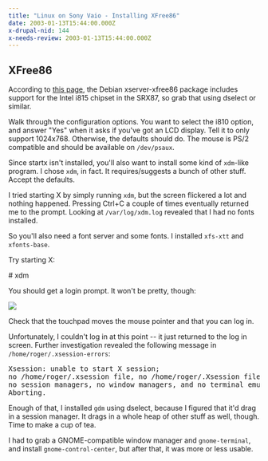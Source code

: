 ```yaml
---
title: "Linux on Sony Vaio - Installing XFree86"
date: 2003-01-13T15:44:00.000Z
x-drupal-nid: 144
x-needs-review: 2003-01-13T15:44:00.000Z
---
```

## XFree86

According to [this page](http://jhecking.netgaroo.com/asus_m1300.html), the Debian xserver-xfree86 package includes support for the Intel i815 chipset in the SRX87, so grab that using dselect or similar.

Walk through the configuration options. You want to select the i810 option, and answer "Yes" when it asks if you've got an LCD display. Tell it to only support 1024x768\. Otherwise, the defaults should do. The mouse is PS/2 compatible and should be available on `/dev/psaux`.

Since startx isn't installed, you'll also want to install some kind of `xdm`-like program. I chose `xdm`, in fact. It requires/suggests a bunch of other stuff. Accept the defaults.

I tried starting X by simply running `xdm`, but the screen flickered a lot and nothing happened. Pressing Ctrl+C a couple of times eventually returned me to the prompt. Looking at `/var/log/xdm.log` revealed that I had no fonts installed.

So you'll also need a font server and some fonts. I installed `xfs-xtt` and `xfonts-base`.

Try starting X:

<div class="snippet">
    # xdm

</div>

You should get a login prompt. It won't be pretty, though:

![](http://www.differentpla.net/images/1a5b10afc983b9a91e9bbb8b2027cec5-164.jpg)

Check that the touchpad moves the mouse pointer and that you can log in.

Unfortunately, I couldn't log in at this point -- it just returned to the log in screen. Further investigation revealed the following message in `/home/roger/.xsession-errors`:

<pre>Xsession: unable to start X session;
no /home/roger/.xsession file, no /home/roger/.Xsession file,
no session managers, no window managers, and no terminal emulators found.  
Aborting.</pre>

Enough of that, I installed `gdm` using dselect, because I figured that it'd drag in a session manager. It drags in a whole heap of other stuff as well, though. Time to make a cup of tea.

I had to grab a GNOME-compatible window manager and `gnome-terminal`, and install `gnome-control-center`, but after that, it was more or less usable.